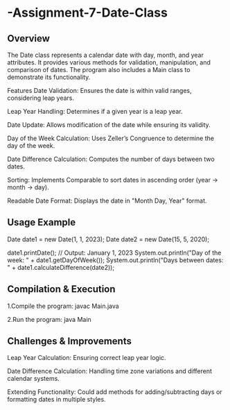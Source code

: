 # -Assignment-7-Date-Class

## Overview
The Date class represents a calendar date with day, month, and year attributes. It provides various methods for validation, manipulation, and comparison of dates. The program also includes a Main class to demonstrate its functionality.

Features
Date Validation: Ensures the date is within valid ranges, considering leap years.

Leap Year Handling: Determines if a given year is a leap year.

Date Update: Allows modification of the date while ensuring its validity.

Day of the Week Calculation: Uses Zeller’s Congruence to determine the day of the week.

Date Difference Calculation: Computes the number of days between two dates.

Sorting: Implements Comparable<Date> to sort dates in ascending order (year → month → day).

Readable Date Format: Displays the date in "Month Day, Year" format.

## Usage Example

Date date1 = new Date(1, 1, 2023);
Date date2 = new Date(15, 5, 2020);

date1.printDate(); // Output: January 1, 2023
System.out.println("Day of the week: " + date1.getDayOfWeek());
System.out.println("Days between dates: " + date1.calculateDifference(date2));

## Compilation & Execution

1.Compile the program:
javac Main.java

2.Run the program:
java Main

## Challenges & Improvements
Leap Year Calculation: Ensuring correct leap year logic.

Date Difference Calculation: Handling time zone variations and different calendar systems.

Extending Functionality: Could add methods for adding/subtracting days or formatting dates in multiple styles.
